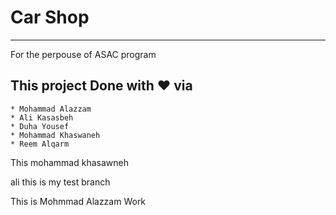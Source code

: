 # Car Shop
----------------------------------------------------
For the perpouse of ASAC program 

## This project Done with ♥  via 
    * Mohammad Alazzam 
    * Ali Kasasbeh
    * Duha Yousef 
    * Mohammad Khaswaneh
    * Reem Alqarm 
  


This mohammad khasawneh

ali this is my test branch

This is Mohmmad Alazzam Work 